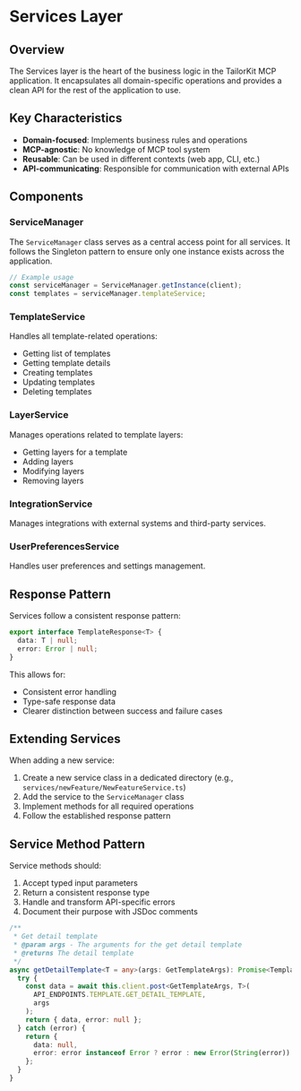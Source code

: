 # Services Layer

## Overview

The Services layer is the heart of the business logic in the TailorKit MCP application. It encapsulates all domain-specific operations and provides a clean API for the rest of the application to use.

## Key Characteristics

- **Domain-focused**: Implements business rules and operations
- **MCP-agnostic**: No knowledge of MCP tool system
- **Reusable**: Can be used in different contexts (web app, CLI, etc.)
- **API-communicating**: Responsible for communication with external APIs

## Components

### ServiceManager

The `ServiceManager` class serves as a central access point for all services. It follows the Singleton pattern to ensure only one instance exists across the application.

```typescript
// Example usage
const serviceManager = ServiceManager.getInstance(client);
const templates = serviceManager.templateService;
```

### TemplateService

Handles all template-related operations:
- Getting list of templates
- Getting template details
- Creating templates
- Updating templates
- Deleting templates

### LayerService

Manages operations related to template layers:
- Getting layers for a template
- Adding layers
- Modifying layers
- Removing layers

### IntegrationService

Manages integrations with external systems and third-party services.

### UserPreferencesService

Handles user preferences and settings management.

## Response Pattern

Services follow a consistent response pattern:

```typescript
export interface TemplateResponse<T> {
  data: T | null;
  error: Error | null;
}
```

This allows for:
- Consistent error handling
- Type-safe response data
- Clearer distinction between success and failure cases

## Extending Services

When adding a new service:

1. Create a new service class in a dedicated directory (e.g., `services/newFeature/NewFeatureService.ts`)
2. Add the service to the `ServiceManager` class
3. Implement methods for all required operations
4. Follow the established response pattern

## Service Method Pattern

Service methods should:
1. Accept typed input parameters
2. Return a consistent response type
3. Handle and transform API-specific errors
4. Document their purpose with JSDoc comments

```typescript
/**
 * Get detail template
 * @param args - The arguments for the get detail template
 * @returns The detail template
 */
async getDetailTemplate<T = any>(args: GetTemplateArgs): Promise<TemplateResponse<T>> {
  try {
    const data = await this.client.post<GetTemplateArgs, T>(
      API_ENDPOINTS.TEMPLATE.GET_DETAIL_TEMPLATE,
      args
    );
    return { data, error: null };
  } catch (error) {
    return {
      data: null,
      error: error instanceof Error ? error : new Error(String(error))
    };
  }
}
```
